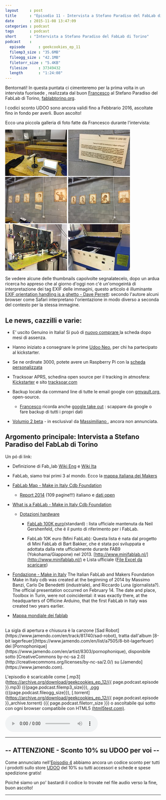 ```yaml
---
layout     : post
title      : "Episodio 11 - Intervista a Stefano Paradiso del FabLab di Torino" 
date       : 2015-11-08 13:47:09
categories : podcast
tags       : podcast 
short      : "Intervista a Stefano Paradiso del FabLab di Torino"
podcast    :
  episode      : geekcookies_ep_11
  filemp3_size : "35.6MB"
  fileogg_size : "42.1MB"
  filetorr_size : "5.4KB"
  filesize     : 37349432
  length       : "1:24:08"
---
```


Bentornati! In questa puntata ci cimenteremo per la prima volta in un intervista fuorisede , realizzata dal buon [Francesco][twitterfra] al Stefano Paradiso del FabLab di Torino, [fablabtorino.org](http://fablabtorino.org/).

I codici sconto UDOO sono ancora validi fino a Febbrario 2016, ascoltate fino in fondo per averli. Buon ascolto! 

<!-- more -->

Ecco una piccola galleria di foto fatte da Francesco durante l'intervista: 

[![](/images/ep_11_foto_fablab_torino/thumb/IMG_1279.thumb.JPG)](/images/ep_11_foto_fablab_torino/IMG_1279.JPG)
[![](/images/ep_11_foto_fablab_torino/thumb/IMG_1280.thumb.JPG)](/images/ep_11_foto_fablab_torino/IMG_1280.JPG)
[![](/images/ep_11_foto_fablab_torino/thumb/IMG_1281.thumb.JPG)](/images/ep_11_foto_fablab_torino/IMG_1281.JPG)
[![](/images/ep_11_foto_fablab_torino/thumb/IMG_1282.thumb.JPG)](/images/ep_11_foto_fablab_torino/IMG_1282.JPG)
[![](/images/ep_11_foto_fablab_torino/thumb/IMG_1283.thumb.JPG)](/images/ep_11_foto_fablab_torino/IMG_1283.JPG)
[![](/images/ep_11_foto_fablab_torino/thumb/IMG_1284.thumb.JPG)](/images/ep_11_foto_fablab_torino/IMG_1284.JPG)

Se vedere alcune delle thumbnails capolvolte segnalatecelo, dopo un ardua ricerca ho appreso che al giorno d'oggi non c'é un'omogeintá di interpretazione dei tag EXIF delle immagini, questo articolo é illuminante [EXIF orientation handling is a ghetto - Dave Perrett](http://www.daveperrett.com/articles/2012/07/28/exif-orientation-handling-is-a-ghetto/): secondo l'autore alcuni browser come Safari interpretano l'orientazione in modo diverso a seconda del contesto per la stessa immagine.

## Le news, cazzilli e varie:

* E’ uscito Genuino in Italia! Si può di [ nuovo comprare  ](https://store.arduino.cc/product/GBX00066) la scheda dopo mesi di assenza. 

* Hanno iniziato a consegnare le prime [Udoo Neo](https://www.kickstarter.com/projects/udoo/udoo-neo-raspberry-pi-arduino-wi-fi-bt-40-sensors), per chi ha partecipato al kickstarter. 

* Se ne ordinate 3000, potete avere un Raspberry Pi con la [ scheda personalizzata](http://www.element14.com/community/docs/DOC-76955/l/raspberry-pi-customization-service) 

* Tracksoar APRS, schedina open source per il tracking in atmosfera: [Kickstarter](https://www.kickstarter.com/projects/1250163085/tracksoar-aprs) e sito [tracksoar.com](https://www.tracksoar.com/)

* Backup locale da command line di tutte le email google con [gmvault.org](http://gmvault.org/index.html), open-source.

    * [Francesco][twitterfra] ricorda anche  [google take out](https://accounts.google.com/ServiceLogin?service=backup&passive=1209600&) : scappare da google o fare backup di tutti i propri dati

* [Volumio 2 beta](https://volumio.org/) - in esclusiva! da [ Massimiliano ][twittermas], ancora non annunciata.

## Argomento principale: Intervista a Stefano Paradiso del FabLab di Torino

Un pó di link:

* Definizione di Fab_lab [Wiki Eng](https://en.wikipedia.org/wiki/Fab_lab) e [Wiki Ita](https://it.wikipedia.org/wiki/Fab_lab)

* FabLab, siamo trai primi 3 al mondo. Ecco la [mappa italiana dei Makers](http://www.chefuturo.it/2015/03/fablab-siamo-trai-primi-3-al-mondo-fablab-siamo-trai-primi-3-al-mondo-ecco-la-mappa-italiana-dei-makers/)

* [FabLab Map - Make in Italy Cdb Foundation](http://makeinitaly.foundation/wiki/FabLab_Map)

    * [Report 2014](http://issuu.com/openp2pdesign/docs/censimento_make_in_italy) (109 pagine!!!) italiano e [dati open](http://opendata.makeinitaly.foundation/dataset/dati-finali-del-censimento-dei-laboratori-italiani-2014)

* [What is a FabLab - Make in Italy Cdb Foundation](http://makeinitaly.foundation/wiki/FabLab_Map)

    * [Dotazioni hardware](http://makeinitaly.foundation/wiki/Dotazioni_hardware)

        * [FabLab 100K euro](https://docs.google.com/spreadsheets/d/1U-jcBWOJEjBT5A0N84IUubtcHKMEMtndQPLCkZCkVsU/pub?single=true&gid=0&output=html)(standard) : lista ufficiale mantenuta da Neil Gershenfeld, che é il punto di riferimento per i FabLab.

        * FabLab 10K euro (Mini FabLab): Questa lista é nata dal progetto di Mini FabLab di Bart Bakker, che é stata poi sviluppata e adottata dalla rete ufficialmente durante FAB9 (Yokohama/Giappone) nel 2013. [http://www.minifablab.nl/](http://www.minifablab.nl/) e Lista ufficiale ([File Excel da scaricare](https://www.facebook.com/download/527726633970317/Small%20FabLab%20Suite.xlsx))

* [Fondazione - Make in Italy](http://www.makeinitaly.foundation/fondazione/) The Italian FabLab and Makers Foundation Make in Italy cdb was created at the beginning of 2014 by Massimo Banzi, Carlo De Benedetti (industriale), and Riccardo Luna (giornalista?). The official presentation occurred on February 14. The date and place, Toolbox in Turin, were not coincidental: it was exactly there, at the headquarters of Officine Arduino, that the first FabLab in Italy was created two years earlier.

* [Mappa mondiale dei fablab](https://www.fablabs.io/map)


<br />
La sigla di apertura e chiusura è la canzone [Sad Robot](https://www.jamendo.com/en/track/81740/sad-robot), tratta dall'album [8-bit lagerfeuer](https://www.jamendo.com/en/list/a7505/8-bit-lagerfeuer) dei [Pornophonique](https://www.jamendo.com/en/artist/8303/pornophonique), disponibile sotto [CreativeCommons by-nc-sa 2.0](http://creativecommons.org/licenses/by-nc-sa/2.0/) su [Jamendo](https://www.jamendo.com).

L'episodio è scaricabile come [.mp3](https://archive.org/download/geekcookies_ep_12/{{ page.podcast.episode }}.mp3) ({{page.podcast.filemp3_size}}), [.ogg](https://archive.org/download/geekcookies_ep_12/{{page.podcast.episode}}.ogg) ({{page.podcast.fileogg_size}}), [.torrent](https://archive.org/download/geekcookies_ep_12/{{ page.podcast.episode }}_archive.torrent) ({{ page.podcast.filetorr_size }}) o ascoltabile qui sotto con ogni browser compatibile con HTML5 [(html5test.com)](http://html5test.com/).

<!--HTML5 audio player,see http://www.bloggerbuster.com/2012/07/how-to-add-music-player-in-blogspot.html-->
<audio preload = "metadata" controls> 
<source src="{{page.podcast.filemp3}}" /> 
If you cannot see the audio controls, your browser does not support the audio element 
</audio>

---

## -- ATTENZIONE - Sconto 10% su UDOO per voi --

Come annunciato nell'[Episodio 4](http://geekcookies.github.io/podcast/2015/02/09/episodio-4/) abbiamo ancora un codice sconto per tutti i prodotti sullo store [UDOO](http://shop.udoo.org/) del 10% su tutti accessori e schede e spese spedizione gratis!

Poiché siamo un po' bastardi il codice lo trovate nel file audio verso la fine, buon ascolto!

---

[twitterfra]: https://twitter.com/cesco_78 
[twittermar]: https://twitter.com/kidpixo 
[twittermas]: https://twitter.com/fanciullim

